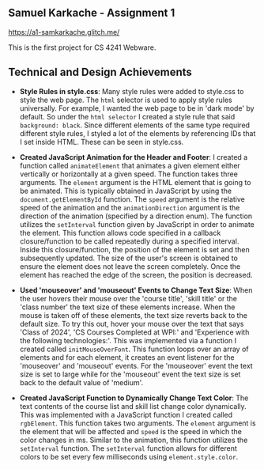 
Samuel Karkache - Assignment 1
---
https://a1-samkarkache.glitch.me/

This is the first project for CS 4241 Webware. 

## Technical and Design Achievements

- **Style Rules in style.css**: Many style rules were added to style.css to style the web page. The `html` selector is used 
to apply style rules universally. For example, I wanted the web page to be in 'dark mode' by default. So under the `html selector`
I created a style rule that said `background: black`. Since different elements of the same type required different style rules,
I styled a lot of the elements by referencing IDs that I set inside HTML. These can be seen in style.css.

- **Created JavaScript Animation for the Header and Footer**: I created a function called `animateElement` that animates 
a given element either vertically or horizontally at a given speed. The function takes three arguments. The `element` argument
is the HTML element that is going to be animated. This is typically obtained in JavaScript by using the `document.getElementById`
function. The `speed` argument is the relative speed of the animation and the `animationDirection` argument is the direction of the animation
(specified by a direction enum). The function utilizes the `setInterval` function given by JavaScript in order to animate the
element. This function allows code specified in a callback closure/function to be called repeatedly during a specified interval.
Inside this closure/function, the position of the element is set and then subsequently updated. The size of the user's screen
is obtained to ensure the element does not leave the screen completely. Once the element has reached the edge of the screen, the position
is decreased.

- **Used 'mouseover' and 'mouseout' Events to Change Text Size**: When the user hovers their mouse over the 'course title', 
'skill title' or the 'class number' the text size of these elements increase. When the mouse is taken off of these elements,
the text size reverts back to the default size. To try this out, hover your mouse over the text that says 'Class of 2024',
'CS Courses Completed at WPI:' and 'Experience with the following technologies:'. This was implemented via a function I created 
called `initMouseOverFont`. This function loops over an array of elements and for each element, it creates an event listener for
the 'mouseover' and 'mouseout' events. For the 'mouseover' event the text size is set to large while for the 'mouseout' event the
text size is set back to the default value of 'medium'.

- **Created JavaScript Function to Dynamically Change Text Color**: The text contents of the course list and skill list change color
dynamically. This was implemented with a JavaScript function I created called `rgbElement`. This function takes two arguments. The
`element` argument is the element that will be affected and `speed` is the speed in which the color changes in ms. Similar to the 
animation, this function utilizes the `setInterval` function. The `setInterval` function allows for different colors to be set every
few milliseconds using `element.style.color`.
